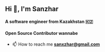 <h2 align="left">Hi 👋, I'm Sanzhar</h2>
<h4 align="left">A software engineer from Kazakhstan 🇰🇿</h4>
<h4 align="left">Open Source Contributor wannabe</h4>

- 📫 How to reach me **sanxzhar@gmail.com**
